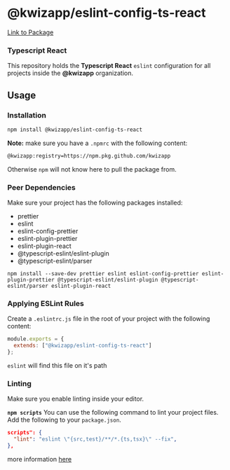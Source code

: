 # @kwizapp/eslint-config-ts-react

[Link to Package](https://github.com/kwizapp/kwiz-dotfiles/packages/160123)

### Typescript React

This repository holds the **Typescript React** `eslint` configuration for all projects inside the **@kwizapp** organization.

## Usage

### Installation

```bash
npm install @kwizapp/eslint-config-ts-react
```

**Note:** make sure you have a `.npmrc` with the following content:

```bash
@kwizapp:registry=https://npm.pkg.github.com/kwizapp
```

Otherwise `npm` will not know here to pull the package from.

### Peer Dependencies

Make sure your project has the following packages installed:

- prettier
- eslint
- eslint-config-prettier
- eslint-plugin-prettier
- eslint-plugin-react
- @typescript-eslint/eslint-plugin
- @typescript-eslint/parser

```shell
npm install --save-dev prettier eslint eslint-config-prettier eslint-plugin-prettier @typescript-eslint/eslint-plugin @typescript-eslint/parser eslint-plugin-react
```

### Applying ESLint Rules

Create a `.eslintrc.js` file in the root of your project with the following content:

```js
module.exports = {
  extends: ["@kwizapp/eslint-config-ts-react"]
};
```

`eslint` will find this file on it's path

### Linting

Make sure you enable linting inside your editor.

**`npm scripts`**
You can use the following command to lint your project files. Add the following to your `package.json`.

```json
scripts": {
  "lint": "eslint \"{src,test}/**/*.{ts,tsx}\" --fix",
},
```

more information [here](https://eslint.org/)
